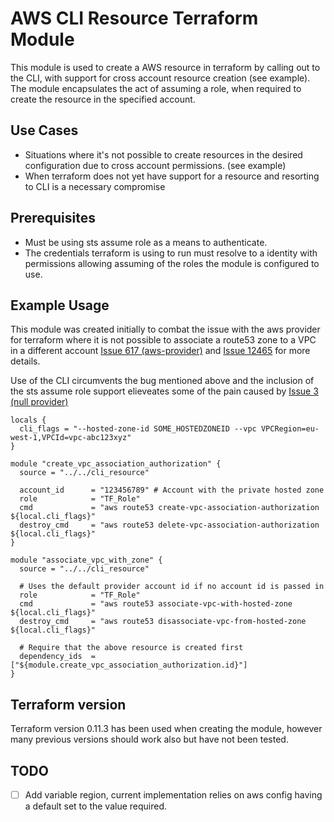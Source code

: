 AWS CLI Resource Terraform Module
=================================

This module is used to create a AWS resource in terraform by calling out to the CLI, with support for cross account resource creation (see example). The module encapsulates the act of assuming a role, when required to create the resource in the specified account. 

Use Cases
--------
 * Situations where it's not possible to create resources in the desired configuration due to cross account permissions. (see example)
 * When terraform does not yet have support for a resource and resorting to CLI is a necessary compromise 

Prerequisites
-------------
 * Must be using sts assume role as a means to authenticate.
 * The credentials terraform is using to run must resolve to a identity with permissions allowing assuming of the roles the module is configured to use.

Example Usage
-------------
This module was created initially to combat the issue with the aws provider for terraform where it is not possible to associate a route53 zone to a VPC in a different account [Issue 617 (aws-provider)](https://github.com/terraform-providers/terraform-provider-aws/issues/617) and [Issue 12465](https://github.com/hashicorp/terraform/issues/12465) for more details.

Use of the CLI circumvents the bug mentioned above and the inclusion of the sts assume role support elieveates some of the pain caused by [Issue 3 (null provider)](https://github.com/terraform-providers/terraform-provider-null/issues/3)

```hcl
locals {
  cli_flags = "--hosted-zone-id SOME_HOSTEDZONEID --vpc VPCRegion=eu-west-1,VPCId=vpc-abc123xyz"
}

module "create_vpc_association_authorization" {
  source = "../../cli_resource"

  account_id      = "123456789" # Account with the private hosted zone
  role            = "TF_Role"
  cmd             = "aws route53 create-vpc-association-authorization ${local.cli_flags}"
  destroy_cmd     = "aws route53 delete-vpc-association-authorization ${local.cli_flags}"
}

module "associate_vpc_with_zone" {
  source = "../../cli_resource"

  # Uses the default provider account id if no account id is passed in
  role            = "TF_Role"
  cmd             = "aws route53 associate-vpc-with-hosted-zone ${local.cli_flags}"
  destroy_cmd     = "aws route53 disassociate-vpc-from-hosted-zone ${local.cli_flags}"

  # Require that the above resource is created first 
  dependency_ids  = ["${module.create_vpc_association_authorization.id}"] 
}
```

Terraform version
-----------------
Terraform version 0.11.3 has been used when creating the module, however many previous versions should work also but have not been tested.

TODO
----
- [ ] Add variable region, current implementation relies on aws config having a default set to the value required.